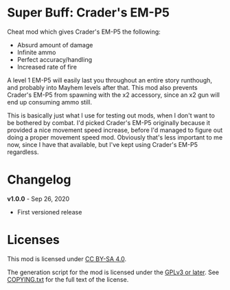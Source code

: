 Super Buff: Crader's EM-P5
==========================

Cheat mod which gives Crader's EM-P5 the following:

* Absurd amount of damage
* Infinite ammo
* Perfect accuracy/handling
* Increased rate of fire

A level 1 EM-P5 will easily last you throughout an entire story
runthough, and probably into Mayhem levels after that.  This mod
also prevents Crader's EM-P5 from spawning with the x2 accessory,
since an x2 gun will end up consuming ammo still.

This is basically just what I use for testing out mods, when I don't
want to be bothered by combat.  I'd picked Crader's EM-P5 originally
because it provided a nice movement speed increase, before I'd managed
to figure out doing a proper movement speed mod.  Obviously that's
less important to me now, since I have that available, but I've
kept using Crader's EM-P5 regardless.

Changelog
=========

**v1.0.0** - Sep 26, 2020
 * First versioned release
 
Licenses
========

This mod is licensed under [CC BY-SA 4.0](https://creativecommons.org/licenses/by-sa/4.0/).

The generation script for the mod is licensed under the
[GPLv3 or later](https://www.gnu.org/licenses/quick-guide-gplv3.html).
See [COPYING.txt](../../COPYING.txt) for the full text of the license.

